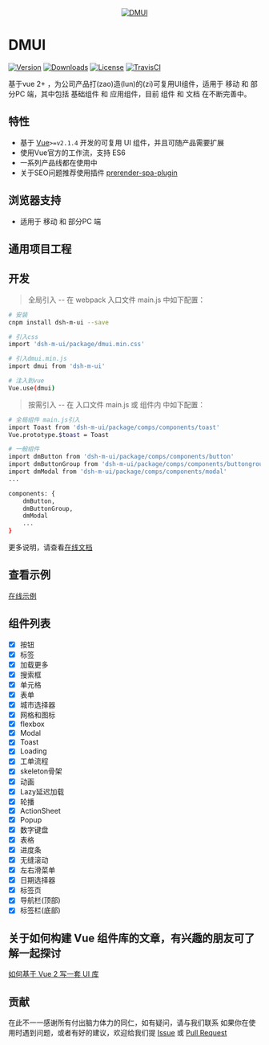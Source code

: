 <div align=center><a href="https://github.com/dsh225/DMUI" target="blank"><img src="https://img.kancloud.cn/19/74/1974752961581c0423f189dc0e1f4fa6_201x69.png" alt="DMUI"/></a></div>

# DMUI

[![Version](https://img.shields.io/npm/v/dsh-m-ui.svg)](https://www.npmjs.com/package/dsh-m-ui) [![Downloads](http://img.shields.io/npm/dm/dsh-m-ui.svg)](https://www.npmjs.com/package/dsh-m-ui) [![License](https://img.shields.io/npm/l/dsh-m-ui.svg?style=flat)](https://opensource.org/licenses/MIT) [![TravisCI](https://img.shields.io/badge/build-passing-brightgreen.svg)](https://travis-ci.org/XadillaX/dsh-m-ui)

基于vue 2+ ，为公司产品打(zao)造(lun)的(zi)可复用UI组件，适用于 移动 和 部分PC 端，其中包括 基础组件 和 应用组件，目前 组件 和 文档 在不断完善中。


## 特性

- 基于 [Vue](http://vuejs.org/)`>=v2.1.4` 开发的可复用 UI 组件，并且可随产品需要扩展
- 使用Vue官方的工作流，支持 ES6
- 一系列产品线都在使用中
- 关于SEO问题推荐使用插件 [prerender-spa-plugin](https://github.com/chrisvfritz/prerender-spa-plugin)

## 浏览器支持

- 适用于 移动 和 部分PC 端

## 通用项目工程

<!-- - 基于官方扩展的项目工程，集成了Axios，Dayjs和可选的dmui，Vuex https://github.com/dsh225/DMUI -->

## 开发
> 全局引入 -- 在 webpack 入口文件 main.js 中如下配置：

``` bash
# 安装
cnpm install dsh-m-ui --save

# 引入css
import 'dsh-m-ui/package/dmui.min.css'

# 引入dmui.min.js
import dmui from 'dsh-m-ui'

# 注入到vue
Vue.use(dmui)
```

> 按需引入 -- 在 入口文件 main.js 或 组件内 中如下配置：

``` bash
# 全局组件 main.js引入
import Toast from 'dsh-m-ui/package/comps/components/toast'
Vue.prototype.$toast = Toast

# 一般组件
import dmButton from 'dsh-m-ui/package/comps/components/button'
import dmButtonGroup from 'dsh-m-ui/package/comps/components/buttongroup'
import dmModal from 'dsh-m-ui/package/comps/components/modal'
...

components: {
    dmButton,
    dmButtonGroup,
    dmModal
    ...
}
```
更多说明，请查看[在线文档](https://www.kancloud.cn/dsh225/javascript_vue_css/2100070)

## 查看示例

[在线示例](https://dsh225.github.io/DMUI/dist/)

## 组件列表
- [x] 按钮
- [x] 标签
- [x] 加载更多
- [x] 搜索框
- [x] 单元格
- [x] 表单
- [x] 城市选择器
- [x] 网格和图标
- [x] flexbox
- [x] Modal
- [x] Toast
- [x] Loading
- [x] 工单流程
- [x] skeleton骨架
- [x] 动画
- [x] Lazy延迟加载
- [x] 轮播
- [x] ActionSheet
- [x] Popup
- [x] 数字键盘
- [x] 表格
- [x] 进度条
- [x] 无缝滚动
- [x] 左右滑菜单
- [x] 日期选择器
- [x] 标签页
- [x] 导航栏(顶部)
- [x] 标签栏(底部)

## 关于如何构建 Vue 组件库的文章，有兴趣的朋友可了解一起探讨

[如何基于 Vue 2 写一套 UI 库](http://gitbook.cn/gitchat/activity/5a5df169462f9b46f3418520)

## 贡献

在此不一一感谢所有付出脑力体力的同仁，如有疑问，请与我们联系
如果你在使用时遇到问题，或者有好的建议，欢迎给我们提 [Issue](https://github.com/dsh225/DMUI/issues) 或 [Pull Request](https://github.com/dsh225/DMUI/pulls)
